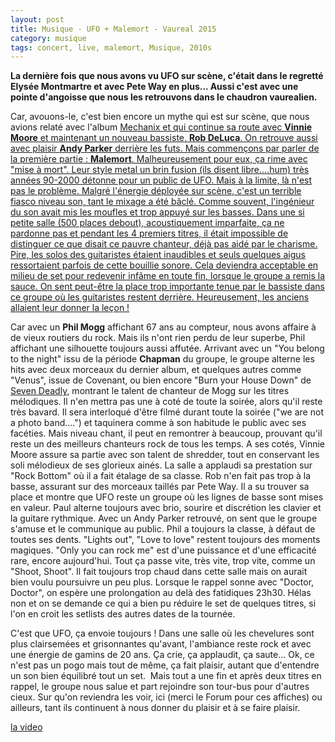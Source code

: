 ```yaml
---
layout: post
title: Musique - UFO + Malemort - Vaureal 2015
category: musique
tags: concert, live, malemort, Musique, 2010s
---
```

**La dernière fois que nous avons vu UFO sur scène, c'était dans le regretté Elysée Montmartre et avec Pete Way en plus... Aussi c'est avec une pointe d'angoisse que nous les retrouvons dans le chaudron vaurealien.**

Car, avouons-le, c'est bien encore un mythe qui est sur scène, que nous avions relaté avec l'album <span style="text-decoration:underline;">Mechanix et qui continue sa route avec **Vinnie Moore** et maintenant un nouveau bassiste, **Rob DeLuca**. On retrouve aussi avec plaisir **Andy Parker** derrière les futs. Mais commençons par parler de la première partie : **Malemort**. Malheureusement pour eux, ça rime avec "mise à mort". Leur style metal un brin fusion (ils disent libre....hum) très années 90-2000 détonne pour un public de UFO. Mais à la limite, là n'est pas le problème. Malgré l'énergie déployée sur scène, c'est un terrible fiasco niveau son, tant le mixage a été bâclé. Comme souvent, l'ingénieur du son avait mis les moufles et trop appuyé sur les basses. Dans une si petite salle (500 places debout), acoustiquement imparfaite, ça ne pardonne pas et pendant les 4 premiers titres, il était impossible de distinguer ce que disait ce pauvre chanteur, déjà pas aidé par le charisme. Pire, les solos des guitaristes étaient inaudibles et seuls quelques aigus ressortaient parfois de cette bouillie sonore. Cela deviendra acceptable en milieu de set pour redevenir infâme en toute fin, lorsque le groupe a remis la sauce. On sent peut-être la place trop importante tenue par le bassiste dans ce groupe où les guitaristes restent derrière. Heureusement, les anciens allaient leur donner la leçon !

Car avec un **Phil Mogg** affichant 67 ans au compteur, nous avons affaire à de vieux routiers du rock. Mais ils n'ont rien perdu de leur superbe, Phil affichant une silhouette toujours aussi affutée. Arrivant avec un "You belong to the night" issu de la période **Chapman** du groupe, le groupe alterne les hits avec deux morceaux du dernier album, et quelques autres comme "Venus", issue de Covenant, ou bien encore "Burn your House Down" de <a href="http://histozic.fr/2012/04/30/ufo-seven-deadly/">Seven Deadly</a>, montrant le talent de chanteur de Mogg sur les titres mélodiques. Il n'en mettra pas une à coté de toute la soirée, alors qu'il reste très bavard. Il sera interloqué d'être filmé durant toute la soirée ("we are not a photo band....") et taquinera comme à son habitude le public avec ses facéties. Mais niveau chant, il peut en remontrer à beaucoup, prouvant qu'il reste un des meilleurs chanteurs rock de tous les temps. A ses cotés, Vinnie Moore assure sa partie avec son talent de shredder, tout en conservant les soli mélodieux de ses glorieux ainés. La salle a applaudi sa prestation sur "Rock Bottom" où il a fait étalage de sa classe. Rob n'en fait pas trop à la basse, assurant sur des morceaux taillés par Pete Way. Il a su trouver sa place et montre que UFO reste un groupe où les lignes de basse sont mises en valeur. Paul alterne toujours avec brio, sourire et discrétion les clavier et la guitare rythmique. Avec un Andy Parker retrouvé, on sent que le groupe s'amuse et le communique au public. Phil a toujours la classe, à défaut de toutes ses dents. "Lights out", "Love to love" restent toujours des moments magiques. "Only you can rock me" est d'une puissance et d'une efficacité rare, encore aujourd'hui. Tout ça passe vite, très vite, trop vite, comme un "Shoot, Shoot". Il fait toujours trop chaud dans cette salle mais on aurait bien voulu poursuivre un peu plus. Lorsque le rappel sonne avec "Doctor, Doctor", on espère une prolongation au delà des fatidiques 23h30. Hélas non et on se demande ce qui a bien pu réduire le set de quelques titres, si l'on en croit les setlists des autres dates de la tournée.

C'est que UFO, ça envoie toujours ! Dans une salle où les chevelures sont plus clairsemées et grisonnantes qu'avant, l'ambiance reste rock et avec une énergie de gamins de 20 ans. Ça crie, ça applaudit, ça saute... Ok, ce n'est pas un pogo mais tout de même, ça fait plaisir, autant que d'entendre un son bien équilibré tout un set.  Mais tout a une fin et après deux titres en rappel, le groupe nous salue et part rejoindre son tour-bus pour d'autres cieux. Sur qu'on reviendra les voir, ici (merci le Forum pour ces affiches) ou ailleurs, tant ils continuent à nous donner du plaisir et à se faire plaisir.

[la video](https://www.youtube.com/watch?v=ieRuZs-dSbk)


